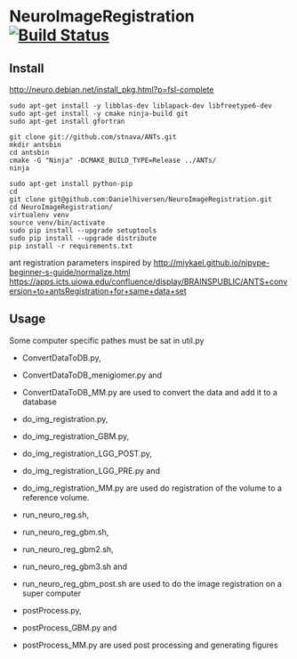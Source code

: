 # NeuroImageRegistration [![Build Status](https://travis-ci.org/Danielhiversen/NeuroImageRegistration.svg?branch=master)](https://travis-ci.org/Danielhiversen/NeuroImageRegistration)

## Install
http://neuro.debian.net/install_pkg.html?p=fsl-complete

```
sudo apt-get install -y libblas-dev liblapack-dev libfreetype6-dev
sudo apt-get install -y cmake ninja-build git
sudo apt-get install gfortran

git clone git://github.com/stnava/ANTs.git
mkdir antsbin
cd antsbin
cmake -G "Ninja" -DCMAKE_BUILD_TYPE=Release ../ANTs/
ninja

sudo apt-get install python-pip
cd
git clone git@github.com:Danielhiversen/NeuroImageRegistration.git
cd NeuroImageRegistration/
virtualenv venv
source venv/bin/activate
sudo pip install --upgrade setuptools
sudo pip install --upgrade distribute
pip install -r requirements.txt
```

ant registration parameters inspired by
http://miykael.github.io/nipype-beginner-s-guide/normalize.html
https://apps.icts.uiowa.edu/confluence/display/BRAINSPUBLIC/ANTS+conversion+to+antsRegistration+for+same+data+set


## Usage
Some computer specific pathes must be sat in util.py

- ConvertDataToDB.py, 
- ConvertDataToDB_menigiomer.py and 
- ConvertDataToDB_MM.py 
are used to convert the data and add it to a database

- do_img_registration.py,	
- do_img_registration_GBM.py, 
- do_img_registration_LGG_POST.py,	
- do_img_registration_LGG_PRE.py	and 
- do_img_registration_MM.py
are used do registration of the volume to a reference volume.


- run_neuro_reg.sh, 
- run_neuro_reg_gbm.sh, 
- run_neuro_reg_gbm2.sh, 
- run_neuro_reg_gbm3.sh and 
- run_neuro_reg_gbm_post.sh
are used to do the image registration on a super computer 

- postProcess.py,	
- postProcess_GBM.py and 
- postProcess_MM.py
are used post processing and generating figures
